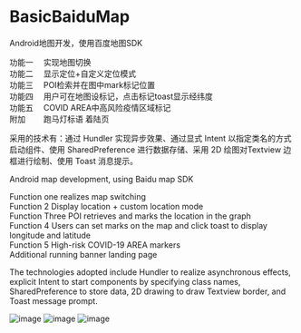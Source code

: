 # BasicBaiduMap
Android地图开发，使用百度地图SDK

功能一 &emsp;实现地图切换\
功能二 &emsp;显示定位+自定义定位模式\
功能三 &emsp;POI检索并在图中mark标记位置\
功能四 &emsp;用户可在地图设标记，点击标记toast显示经纬度\
功能五 &emsp;COVID AREA中高风险疫情区域标记\
附加   &emsp;&emsp;跑马灯标语 着陆页

采用的技术有：通过 Hundler 实现异步效果、通过显式 Intent 以指定类名的方式启动组件、使用 SharedPreference 进行数据存储、采用 2D 绘图对Textview 边框进行绘制、使用 Toast 消息提示。

Android map development, using Baidu map SDK

Function one realizes map switching\
Function 2 Display location + custom location mode\
Function Three POI retrieves and marks the location in the graph\
Function 4 Users can set marks on the map and click toast to display longitude and latitude\
Function 5 High-risk COVID-19 AREA markers\
Additional running banner landing page

The technologies adopted include Hundler to realize asynchronous effects, explicit Intent to start components by specifying class names, SharedPreference to store data, 2D drawing to draw Textview border, and Toast message prompt.

![image](https://user-images.githubusercontent.com/56860678/158933472-5291d770-16ff-4886-a11e-e3a35a95fe46.png)
![image](https://user-images.githubusercontent.com/56860678/158933488-bba54dd0-d8d2-41a2-85b9-8e25cdb20f6d.png)
![image](https://user-images.githubusercontent.com/56860678/158933137-fbfea6ae-23b9-4fe0-b397-12f3ec6bc01b.png)

